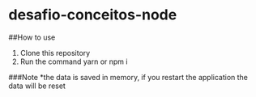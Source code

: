 # desafio-conceitos-node

##How to use

1. Clone this repository
2. Run the command yarn or npm i

###Note
*the data is saved in memory, if you restart the application the data will be reset
